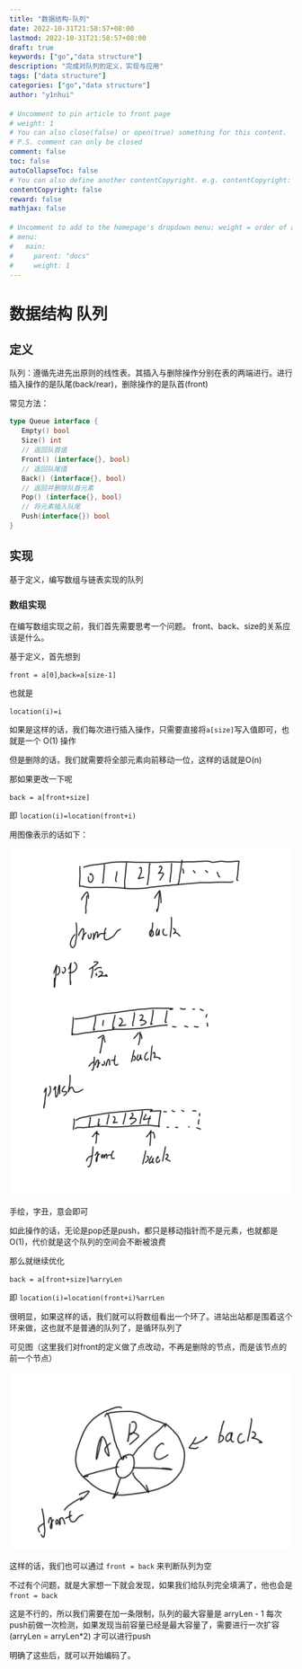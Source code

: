 ```yaml
---
title: "数据结构-队列"
date: 2022-10-31T21:58:57+08:00
lastmod: 2022-10-31T21:58:57+08:00
draft: true
keywords: ["go","data structure"]
description: "完成对队列的定义，实现与应用"
tags: ["data structure"]
categories: ["go","data structure"]
author: "y1nhui"

# Uncomment to pin article to front page
# weight: 1
# You can also close(false) or open(true) something for this content.
# P.S. comment can only be closed
comment: false
toc: false
autoCollapseToc: false
# You can also define another contentCopyright. e.g. contentCopyright: "This is another copyright."
contentCopyright: false
reward: false
mathjax: false

# Uncomment to add to the homepage's dropdown menu; weight = order of article
# menu:
#   main:
#     parent: "docs"
#     weight: 1
---
```


<!--more-->

# 数据结构 队列

## 定义

 队列：遵循先进先出原则的线性表。其插入与删除操作分别在表的两端进行。进行插入操作的是队尾(back/rear)，删除操作的是队首(front)

 常见方法：
 ```go
type Queue interface {
	Empty() bool
	Size() int
	// 返回队首值
	Front() (interface{}, bool)
	// 返回队尾值
	Back() (interface{}, bool)
	// 返回并删除队首元素
	Pop() (interface{}, bool)
	// 将元素插入队尾
	Push(interface{}) bool
}
 ```

 ## 实现

 基于定义，编写数组与链表实现的队列

### 数组实现

在编写数组实现之前，我们首先需要思考一个问题。
front、back、size的关系应该是什么。

基于定义，首先想到

 `front = a[0]`,`back=a[size-1]`

 也就是

 `location(i)=i`

如果是这样的话，我们每次进行插入操作，只需要直接将`a[size]`写入值即可，也就是一个 O(1) 操作

但是删除的话，我们就需要将全部元素向前移动一位，这样的话就是O(n)

那如果更改一下呢

`back = a[front+size]`

即 `location(i)=location(front+i)`

用图像表示的话如下：

![图1](/static/queue/queue-1.png)

手绘，字丑，意会即可

如此操作的话，无论是pop还是push，都只是移动指针而不是元素，也就都是O(1)，代价就是这个队列的空间会不断被浪费

那么就继续优化

`back = a[front+size]%arryLen`

即 `location(i)=location(front+i)%arrLen`

很明显，如果这样的话，我们就可以将数组看出一个环了。进站出站都是围着这个环来做，这也就不是普通的队列了，是循环队列了

可见图（这里我们对front的定义做了点改动，不再是删除的节点，而是该节点的前一个节点）

![图-2](/static//queue//queue-2.png)

这样的话，我们也可以通过 `front = back` 来判断队列为空

不过有个问题，就是大家想一下就会发现，如果我们给队列完全填满了，他也会是`front = back`

这是不行的，所以我们需要在加一条限制，队列的最大容量是 arryLen - 1 每次push前做一次检测，如果发现当前容量已经是最大容量了，需要进行一次扩容(arryLen = arryLen*2) 才可以进行push

明确了这些后，就可以开始编码了。

```go

```
